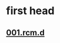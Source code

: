 # first head

## [001.rcm.d](/REPOBARE/_repo/NBash/.arb/util/sed.ram/.grot/opus.d/one.d/.ins_dr/001.sed.d/res.md)